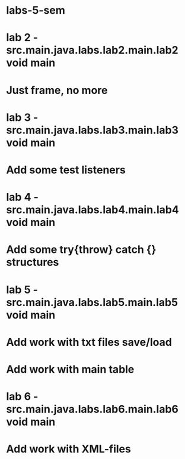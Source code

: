 # labs-5-sem
# lab 2 - src.main.java.labs.lab2.main.lab2 void main
# Just frame, no more
# lab 3 - src.main.java.labs.lab3.main.lab3 void main
# Add some test listeners
# lab 4 - src.main.java.labs.lab4.main.lab4 void main
# Add some try{throw} catch {} structures
# lab 5 - src.main.java.labs.lab5.main.lab5 void main
# Add work with txt files save/load
# Add work with main table
# lab 6 - src.main.java.labs.lab6.main.lab6 void main
# Add work with XML-files
